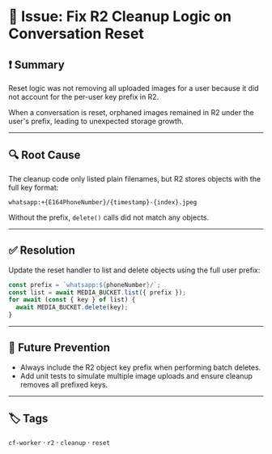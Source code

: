 # 🐛 Issue: Fix R2 Cleanup Logic on Conversation Reset

## ❗️ Summary
Reset logic was not removing all uploaded images for a user because it did not account for the per-user key prefix in R2.

When a conversation is reset, orphaned images remained in R2 under the user's prefix, leading to unexpected storage growth.

---

## 🔍 Root Cause
The cleanup code only listed plain filenames, but R2 stores objects with the full key format:

```text
whatsapp:+{E164PhoneNumber}/{timestamp}-{index}.jpeg
```

Without the prefix, `delete()` calls did not match any objects.

---

## ✅ Resolution
Update the reset handler to list and delete objects using the full user prefix:

```js
const prefix = `whatsapp:${phoneNumber}/`;
const list = await MEDIA_BUCKET.list({ prefix });
for await (const { key } of list) {
  await MEDIA_BUCKET.delete(key);
}
```

---

## 🧠 Future Prevention
- Always include the R2 object key prefix when performing batch deletes.
- Add unit tests to simulate multiple image uploads and ensure cleanup removes all prefixed keys.

---

## 🏷 Tags
`cf-worker` · `r2` · `cleanup` · `reset`